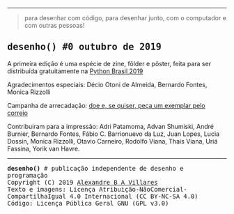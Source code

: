 
---

> para desenhar com código, para desenhar junto, com o computador e com outras pessoas!

<h2 style="font-family: monospace;">desenho() #0 outubro de 2019</h2>

A primeira edição é uma espécie de zine, fôlder e pôster, feita para ser distribuída gratuitamente na [Python Brasil 2019](https://2019.pythonbrasil.org.br/)

Agradecimentos especiais: Décio Otoni de Almeida, Bernardo Fontes, Monica Rizzolli

Campanha de arrecadação: [doe e, se quiser, peça um exemplar pelo correio](https://gumroad.com/l/desenho0)

Contribuiram para a impressão: Adri Patamoma, Advan Shumiski, André Burnier, Bernardo Fontes, Fábio C. Barrionuevo da Luz, Juan Lopes, Lucia Dossin, Monica Rizzolli, Otavio Carneiro, Rodolfo Viana, Thais Viana, Uriá Fassina, Yorik van Havre.

---
<div style="font-family: monospace;">
<b>desenho()</b> # publicação independente de desenho e programação<br>
Copyright (C) 2019 <a href="https://abav.lugaralgum.com">Alexandre B A Villares</a><br>
Texto e imagens: Licença Atribuição-NãoComercial-CompartilhaIgual 4.0 Internacional (CC BY-NC-SA 4.0) <br>
Código: Licença Pública Geral GNU (GPL v3.0)
</div>